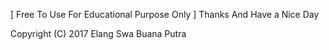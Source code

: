 [ Free To Use For Educational Purpose Only ] 
Thanks And Have a Nice Day 

Copyright (C) 2017 Elang Swa Buana Putra
